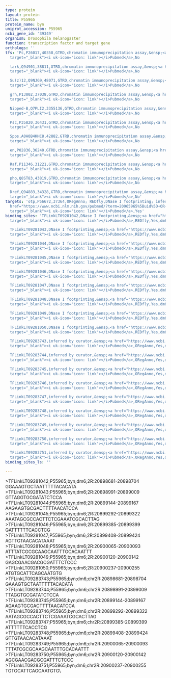 ```yaml
---
type: protein
layout: protein
title: P55965
protein_name: byn
uniprot_accession: P55965
ncbi_gene_id: '39349'
organism: Drosophila melanogaster
function: transcription factor and target gene
orthologs: ''
tfs: 'Pc,P26017,40358,GTRD,chromatin immunoprecipitation assay,&ensp;<a href="https://www.ncbi.nlm.nih.gov/pubmed/?term=27924024%5Buid%5D"
  target="_blank"><i uk-icon="icon: link"></i>Pubmed</a>,No

  lark,Q94901,38811,GTRD,chromatin immunoprecipitation assay,&ensp;<a href="https://www.ncbi.nlm.nih.gov/pubmed/?term=27924024%5Buid%5D"
  target="_blank"><i uk-icon="icon: link"></i>Pubmed</a>,No

  Su(z)12,Q9NJG9,48071,GTRD,chromatin immunoprecipitation assay,&ensp;<a href="https://www.ncbi.nlm.nih.gov/pubmed/?term=27924024%5Buid%5D"
  target="_blank"><i uk-icon="icon: link"></i>Pubmed</a>,No

  grh,P13002,37038,GTRD,chromatin immunoprecipitation assay,&ensp;<a href="https://www.ncbi.nlm.nih.gov/pubmed/?term=27924024%5Buid%5D"
  target="_blank"><i uk-icon="icon: link"></i>Pubmed</a>,No

  Nipped-B,Q7PLI2,3355136,GTRD,chromatin immunoprecipitation assay,&ensp;<a href="https://www.ncbi.nlm.nih.gov/pubmed/?term=27924024%5Buid%5D"
  target="_blank"><i uk-icon="icon: link"></i>Pubmed</a>,No

  Psc,P35820,36431,GTRD,chromatin immunoprecipitation assay,&ensp;<a href="https://www.ncbi.nlm.nih.gov/pubmed/?term=27924024%5Buid%5D"
  target="_blank"><i uk-icon="icon: link"></i>Pubmed</a>,No

  Spps,A0A0B4KHC8,42882,GTRD,chromatin immunoprecipitation assay,&ensp;<a href="https://www.ncbi.nlm.nih.gov/pubmed/?term=27924024%5Buid%5D"
  target="_blank"><i uk-icon="icon: link"></i>Pubmed</a>,No

  en,P02836,36240,GTRD,chromatin immunoprecipitation assay,&ensp;<a href="https://www.ncbi.nlm.nih.gov/pubmed/?term=27924024%5Buid%5D"
  target="_blank"><i uk-icon="icon: link"></i>Pubmed</a>,No

  Raf,P11346,31221,GTRD,chromatin immunoprecipitation assay,&ensp;<a href="https://www.ncbi.nlm.nih.gov/pubmed/?term=27924024%5Buid%5D"
  target="_blank"><i uk-icon="icon: link"></i>Pubmed</a>,No

  pho,Q8ST83,43819,GTRD,chromatin immunoprecipitation assay,&ensp;<a href="https://www.ncbi.nlm.nih.gov/pubmed/?term=27924024%5Buid%5D"
  target="_blank"><i uk-icon="icon: link"></i>Pubmed</a>,No

  Dref,Q94883,34328,GTRD,chromatin immunoprecipitation assay,&ensp;<a href="https://www.ncbi.nlm.nih.gov/pubmed/?term=27924024%5Buid%5D"
  target="_blank"><i uk-icon="icon: link"></i>Pubmed</a>,No'
targets: 'otp,P56672,37364,ORegAnno; REDfly,DNase I footprinting; inferred by curator,&ensp;<a
  href="https://www.ncbi.nlm.nih.gov/pubmed/?term=20965965%5Buid%5D+OR+26578589%5Buid%5D+OR+11850413%5Buid%5D"
  target="_blank"><i uk-icon="icon: link"></i>Pubmed</a>,Yes'
binding_sites: 'TFLinkLT09281042,DNase I footprinting,&ensp;<a href="https://www.ncbi.nlm.nih.gov/pubmed/?term=11850413;20965965%5Buid%5D"
  target="_blank"><i uk-icon="icon: link"></i>Pubmed</a>,REDfly,Yes,dm6,2R,20898681,20898704,NA

  TFLinkLT09281043,DNase I footprinting,&ensp;<a href="https://www.ncbi.nlm.nih.gov/pubmed/?term=11850413;20965965%5Buid%5D"
  target="_blank"><i uk-icon="icon: link"></i>Pubmed</a>,REDfly,Yes,dm6,2R,20898991,20899009,NA

  TFLinkLT09281044,DNase I footprinting,&ensp;<a href="https://www.ncbi.nlm.nih.gov/pubmed/?term=11850413;20965965%5Buid%5D"
  target="_blank"><i uk-icon="icon: link"></i>Pubmed</a>,REDfly,Yes,dm6,2R,20899144,20899167,NA

  TFLinkLT09281045,DNase I footprinting,&ensp;<a href="https://www.ncbi.nlm.nih.gov/pubmed/?term=11850413;20965965%5Buid%5D"
  target="_blank"><i uk-icon="icon: link"></i>Pubmed</a>,REDfly,Yes,dm6,2R,20899292,20899322,NA

  TFLinkLT09281046,DNase I footprinting,&ensp;<a href="https://www.ncbi.nlm.nih.gov/pubmed/?term=11850413;20965965%5Buid%5D"
  target="_blank"><i uk-icon="icon: link"></i>Pubmed</a>,REDfly,Yes,dm6,2R,20899385,20899399,NA

  TFLinkLT09281047,DNase I footprinting,&ensp;<a href="https://www.ncbi.nlm.nih.gov/pubmed/?term=11850413;20965965%5Buid%5D"
  target="_blank"><i uk-icon="icon: link"></i>Pubmed</a>,REDfly,Yes,dm6,2R,20899408,20899424,NA

  TFLinkLT09281048,DNase I footprinting,&ensp;<a href="https://www.ncbi.nlm.nih.gov/pubmed/?term=11850413;20965965%5Buid%5D"
  target="_blank"><i uk-icon="icon: link"></i>Pubmed</a>,REDfly,Yes,dm6,2R,20900065,20900093,NA

  TFLinkLT09281049,DNase I footprinting,&ensp;<a href="https://www.ncbi.nlm.nih.gov/pubmed/?term=11850413;20965965%5Buid%5D"
  target="_blank"><i uk-icon="icon: link"></i>Pubmed</a>,REDfly,Yes,dm6,2R,20900120,20900142,NA

  TFLinkLT09281050,DNase I footprinting,&ensp;<a href="https://www.ncbi.nlm.nih.gov/pubmed/?term=11850413;20965965%5Buid%5D"
  target="_blank"><i uk-icon="icon: link"></i>Pubmed</a>,REDfly,Yes,dm6,2R,20900237,20900255,NA

  TFLinkLT09283743,inferred by curator,&ensp;<a href="https://www.ncbi.nlm.nih.gov/pubmed/?term=11850413%5Buid%5D"
  target="_blank"><i uk-icon="icon: link"></i>Pubmed</a>,ORegAnno,Yes,dm6,chr2R,20898681,20898704,+

  TFLinkLT09283744,inferred by curator,&ensp;<a href="https://www.ncbi.nlm.nih.gov/pubmed/?term=11850413%5Buid%5D"
  target="_blank"><i uk-icon="icon: link"></i>Pubmed</a>,ORegAnno,Yes,dm6,chr2R,20898991,20899009,+

  TFLinkLT09283745,inferred by curator,&ensp;<a href="https://www.ncbi.nlm.nih.gov/pubmed/?term=11850413%5Buid%5D"
  target="_blank"><i uk-icon="icon: link"></i>Pubmed</a>,ORegAnno,Yes,dm6,chr2R,20899144,20899167,+

  TFLinkLT09283746,inferred by curator,&ensp;<a href="https://www.ncbi.nlm.nih.gov/pubmed/?term=11850413%5Buid%5D"
  target="_blank"><i uk-icon="icon: link"></i>Pubmed</a>,ORegAnno,Yes,dm6,chr2R,20899292,20899322,+

  TFLinkLT09283747,inferred by curator,&ensp;<a href="https://www.ncbi.nlm.nih.gov/pubmed/?term=11850413%5Buid%5D"
  target="_blank"><i uk-icon="icon: link"></i>Pubmed</a>,ORegAnno,Yes,dm6,chr2R,20899385,20899399,+

  TFLinkLT09283748,inferred by curator,&ensp;<a href="https://www.ncbi.nlm.nih.gov/pubmed/?term=11850413%5Buid%5D"
  target="_blank"><i uk-icon="icon: link"></i>Pubmed</a>,ORegAnno,Yes,dm6,chr2R,20899408,20899424,+

  TFLinkLT09283749,inferred by curator,&ensp;<a href="https://www.ncbi.nlm.nih.gov/pubmed/?term=11850413%5Buid%5D"
  target="_blank"><i uk-icon="icon: link"></i>Pubmed</a>,ORegAnno,Yes,dm6,chr2R,20900065,20900093,+

  TFLinkLT09283750,inferred by curator,&ensp;<a href="https://www.ncbi.nlm.nih.gov/pubmed/?term=11850413%5Buid%5D"
  target="_blank"><i uk-icon="icon: link"></i>Pubmed</a>,ORegAnno,Yes,dm6,chr2R,20900120,20900142,+

  TFLinkLT09283751,inferred by curator,&ensp;<a href="https://www.ncbi.nlm.nih.gov/pubmed/?term=11850413%5Buid%5D"
  target="_blank"><i uk-icon="icon: link"></i>Pubmed</a>,ORegAnno,Yes,dm6,chr2R,20900237,20900255,+'
binding_sites_ls: ''

---
```

\>TFLinkLT09281042;P55965;byn;dm6;2R:20898681-20898704\GGAAAGTGCTAATTTTTACACATA\\>TFLinkLT09281043;P55965;byn;dm6;2R:20898991-20899009\GTTAGGTGCGATATCTCCA\\>TFLinkLT09281044;P55965;byn;dm6;2R:20899144-20899167\AAGAAGTGCGACTTTTAACATCCA\\>TFLinkLT09281045;P55965;byn;dm6;2R:20899292-20899322\AAATAGCGCCACTTCTCGAAATCGCACTTAG\\>TFLinkLT09281046;P55965;byn;dm6;2R:20899385-20899399\GATTTTTTCACCTCG\\>TFLinkLT09281047;P55965;byn;dm6;2R:20899408-20899424\AGTTGTAACACATAAAT\\>TFLinkLT09281048;P55965;byn;dm6;2R:20900065-20900093\ATTTATCGCGCAAGCAATTTGCACAATTT\\>TFLinkLT09281049;P55965;byn;dm6;2R:20900120-20900142\GAGCGAACGACGCGATTTCTCCC\\>TFLinkLT09281050;P55965;byn;dm6;2R:20900237-20900255\ATGTGCATTCAGCAATGTG\\>TFLinkLT09283743;P55965;byn;dm6;chr2R:20898681-20898704\GAAAGTGCTAATTTTTACACATA\\>TFLinkLT09283744;P55965;byn;dm6;chr2R:20898991-20899009\TTAGGTGCGATATCTCCA\\>TFLinkLT09283745;P55965;byn;dm6;chr2R:20899144-20899167\AGAAGTGCGACTTTTAACATCCA\\>TFLinkLT09283746;P55965;byn;dm6;chr2R:20899292-20899322\AATAGCGCCACTTCTCGAAATCGCACTTAG\\>TFLinkLT09283747;P55965;byn;dm6;chr2R:20899385-20899399\ATTTTTTCACCTCG\\>TFLinkLT09283748;P55965;byn;dm6;chr2R:20899408-20899424\GTTGTAACACATAAAT\\>TFLinkLT09283749;P55965;byn;dm6;chr2R:20900065-20900093\TTTATCGCGCAAGCAATTTGCACAATTT\\>TFLinkLT09283750;P55965;byn;dm6;chr2R:20900120-20900142\AGCGAACGACGCGATTTCTCCC\\>TFLinkLT09283751;P55965;byn;dm6;chr2R:20900237-20900255\TGTGCATTCAGCAATGTG\